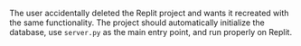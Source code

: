 The user accidentally deleted the Replit project and wants it recreated with the same functionality. The project should automatically initialize the database, use `server.py` as the main entry point, and run properly on Replit.